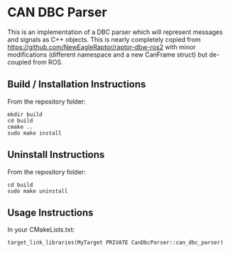 # CAN DBC Parser

This is an implementation of a DBC parser which will represent messages and signals as C++
objects. This is nearly completely copied from https://github.com/NewEagleRaptor/raptor-dbw-ros2
with minor modifications (different namespace and a new CanFrame struct) but de-coupled from ROS.

## Build / Installation Instructions

From the repository folder:

```
mkdir build
cd build
cmake ..
sudo make install
```

## Uninstall Instructions

From the repository folder:

```
cd build
sudo make uninstall
```

## Usage Instructions

In your CMakeLists.txt:

```
target_link_libraries(MyTarget PRIVATE CanDbcParser::can_dbc_parser)
```
